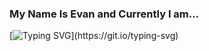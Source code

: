 ### My Name Is Evan and Currently I am...

[![Typing SVG](https://readme-typing-svg.demolab.com/?lines=Working+With+NEXTjs;Planning+Trips+For+This+Summer;Learning+Spanish;Living+In+Vancouver,+BC;Working+With+Lighthouse+Labs;Reading+Dopmaine+Nation;Open+To+Connect+-+Say+Hi!)](https://git.io/typing-svg)


<!--
**evanquirk/evanquirk** is a ✨ _special_ ✨ repository because its `README.md` (this file) appears on your GitHub profile.

Here are some ideas to get you started:

- 🔭 I’m currently working on ...
- 🌱 I’m currently learning ...
- 👯 I’m looking to collaborate on ...
- 🤔 I’m looking for help with ...
- 💬 Ask me about ...
- 📫 How to reach me: ...
- 😄 Pronouns: ...
- ⚡ Fun fact: ...
-->
